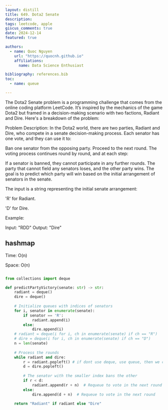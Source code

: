 ```yaml
---
layout: distill
title: 649. Dota2 Senate
description:
tags: leetcode, apple
giscus_comments: true
date: 2024-12-14
featured: true

authors:
  - name: Quoc Nguyen
    url: "https://quocnh.github.io"
    affiliations:
      name: Data Science Enthusiast

bibliography: references.bib
toc:
  - name: queue

---
```


The Dota2 Senate problem is a programming challenge that comes from the online coding platform LeetCode. It’s inspired by the mechanics of the game Dota2 but framed in a decision-making scenario with two factions, Radiant and Dire. Here's a breakdown of the problem:

Problem Description:
In the Dota2 world, there are two parties, Radiant and Dire, who compete in a senate decision-making process. Each senator has one vote, and they can use it to:

Ban one senator from the opposing party.
Proceed to the next round.
The voting process continues round by round, and at each step:

If a senator is banned, they cannot participate in any further rounds.
The party that cannot field any senators loses, and the other party wins.
The goal is to predict which party will win based on the initial arrangement of senators in the senate.

The input is a string representing the initial senate arrangement:

'R' for Radiant.

'D' for Dire.

Example:

Input: "RDD"
Output: "Dire"

    
## hashmap
Time: O(n)

Space: O(n)

```python

from collections import deque

def predictPartyVictory(senate: str) -> str:
    radiant = deque()
    dire = deque()
    
    # Initialize queues with indices of senators
    for i, senator in enumerate(senate):
        if senator == 'R':
            radiant.append(i)
        else:
            dire.append(i)
    # radiant = deque(i for i, ch in enumerate(senate) if ch == "R")
    # dire = deque(i for i, ch in enumerate(senate) if ch == "D")
    n = len(senate)
    
    # Process the rounds
    while radiant and dire:
        r = radiant.popleft() # if dont use deque, use queue, then we can use pop(0)
        d = dire.popleft()
        
        # The senator with the smaller index bans the other
        if r < d:
            radiant.append(r + n)  # Requeue to vote in the next round
        else:
            dire.append(d + n)  # Requeue to vote in the next round
    
    return "Radiant" if radiant else "Dire"

```

